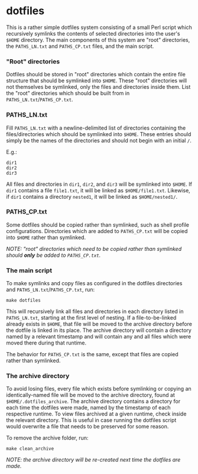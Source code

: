 # dotfiles

This is a rather simple dotfiles system consisting of a small Perl script which recursively symlinks the contents of selected directories into the user's `$HOME` directory. The main components of this system are "root" directories, the `PATHS_LN.txt` and `PATHS_CP.txt` files, and the main script.

### "Root" directories
Dotfiles should be stored in "root" directories which contain the entire file structure that should be symlinked into `$HOME`. These "root" directories will not themselves be symlinked, only the files and directories inside them. List the "root" directories which should be built from in `PATHS_LN.txt`/`PATHS_CP.txt`.

### PATHS_LN.txt
Fill `PATHS_LN.txt` with a newline-delimited list of directories containing the files/directories which should be symlinked into `$HOME`. These entries should simply be the names of the directories and should not begin with an initial `/`.

E.g.:
```
dir1
dir2
dir3
```

All files and directories in `dir1`, `dir2`, and `dir3` will be symlinked into `$HOME`. If `dir1` contains a file `file1.txt`, it will be linked as `$HOME/file1.txt`. Likewise, if `dir1` contains a directory `nested1`, it will be linked as `$HOME/nested1/`.

### PATHS_CP.txt
Some dotfiles should be copied rather than symlinked, such as shell profile configurations. Directories which are added to `PATHS_CP.txt` will be copied into `$HOME` rather than symlinked.

_NOTE: "root" directories which need to be copied rather than symlinked should **only** be added to `PATHS_CP.txt`._

### The main script
To make symlinks and copy files as configured in the dotfiles directories and `PATHS_LN.txt`/`PATHS_CP.txt`, run:

```shell
make dotfiles
```

This will recursively link all files and directories in each directory listed in `PATHS_LN.txt`, starting at the first level of nesting. If a file-to-be-linked already exists in `$HOME`, that file will be moved to the archive directory before the dotfile is linked in its place. The archive directory will contain a directory named by a relevant timestamp and will contain any and all files which were moved there during that runtime.

The behavior for `PATHS_CP.txt` is the same, except that files are copied rather than symlinked.

### The archive directory
To avoid losing files, every file which exists before symlinking or copying an identically-named file will be moved to the archive directory, found at `$HOME/.dotfiles_archive`. The archive directory contains a directory for each time the dotfiles were made, named by the timestamp of each respective runtime. To view files archived at a given runtime, check inside the relevant directory. This is useful in case running the dotfiles script would overwrite a file that needs to be preserved for some reason.

To remove the archive folder, run:
```shell
make clean_archive
```

_NOTE: the archive directory will be re-created next time the dotfiles are made._

